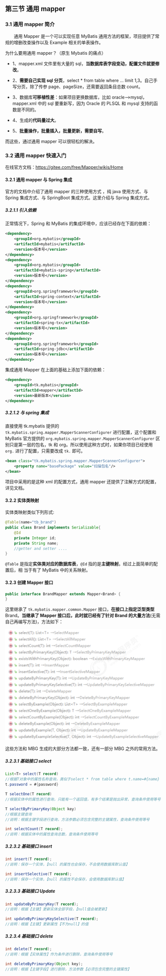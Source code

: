 ## 第三节 通用 mapper

### 3.1 通用 mapper 简介

&emsp;&emsp;通用 Mapper 是一个可以实现任意 MyBatis 通用方法的框架，项目提供了常规的增删改查操作以及 Example 相关的单表操作。

为什么要用通用 mapper？（原生 Mybatis 的痛点）

* 1、mapper.xml 文件里有大量的 sql，**当数据库表字段变动，配置文件就要修改**。

* 2、**需要自己实现 sql 分页**，select * from table where ... limit 1,3。自己手写分页，除了传参 page、pageSize，还需要返回条目总数 count。

* 3、数据库**可移植性差**：如果项目更换数据库，比如 oracle-->mysql，mapper.xml 中的 sql 要重新写，因为 Oracle 的 PLSQL 和 mysql 支持的函数是不同的。

* 4、生成的**代码量过大**。

* 5、**批量操作，批量插入，批量更新，需要自写**。

而这些，通过通用 mapper 可以很轻松的解决。


### 3.2 通用 mapper 快速入门

在线官方文档：https://gitee.com/free/Mapper/wikis/Home

#### 3.2.1 通用 mapper 与 Spring 集成

官方的文档中介绍了通用 mapper 的三种使用方式 ，纯 java 使用方式、与 Spring 集成方式、与 SpringBoot 集成方式。这里介绍与 Spring 集成方式。

##### 3.2.1.1 引入依赖

正常情况下，Spring 和 MyBatis 的集成环境中，应该已经存在下面的依赖：

```xml
<dependency>
    <groupId>org.mybatis</groupId>
    <artifactId>mybatis</artifactId>
    <version>版本号</version>
</dependency>
<dependency>
    <groupId>org.mybatis</groupId>
    <artifactId>mybatis‐spring</artifactId>
    <version>版本号</version>
</dependency>
<dependency>
    <groupId>org.springframework</groupId>
    <artifactId>spring‐context</artifactId>
    <version>版本号</version>
</dependency>
<dependency>
    <groupId>org.springframework</groupId>
    <artifactId>spring‐tx</artifactId>
    <version>版本号</version>
</dependency>
<dependency>
    <groupId>org.springframework</groupId>
    <artifactId>spring‐jdbc</artifactId>
    <version>版本号</version>
</dependency>
```

集成通用 Mapper 在上面的基础上添加下面的依赖：

```xml
<dependency>
    <groupId>tk.mybatis</groupId>
    <artifactId>mapper</artifactId>
    <version>最新版本</version>
</dependency>
```

##### 3.2.1.2 与 spring 集成

直接使用 tk.mybatis 提供的 `tk.mybatis.spring.mapper.MapperScannerConfigurer` 进行配置，这个配置和 MyBatis 官方提供的 `org.mybatis.spring.mapper.MapperScannerConfigurer` 区别只是第一层的包名，tk 和 org。所以使用这种方式时，如果你项目已经使用 `org.` 进行了配置，只需要改成 `tk.` 即可。

```xml
<bean class="tk.mybatis.spring.mapper.MapperScannerConfigurer">
    <property name="basePackage" value="扫描包名"/>
</bean>
```

项目中采用的是这种 xml 的配置方式，通用 mapper 还提供了注解方式的配置，详见文档。


#### 3.2.2 实体类映射

实体类映射类似下列形式:

```java
@Table(name="tb_brand")
public class Brand implements Serializable{
    @Id 
    private Integer id;
    private String name;
    //getter and setter ....
}
```

`@Table` 是指定**实体类对应的数据库表**，`@Id` 指的是**主键映射**。经过上面简单的配置后，相
当于有了 MyBatis 中的关系映射。


#### 3.2.3 创建 Mapper 接口

```java
public interface BrandMapper extends Mapper<Brand> {
}
```

这里继承了 `tk.mybatis.mapper.common.Mapper` 接口，**在接口上指定泛型类型** Brand。**当继承了 Mapper 接口后，此时就已经有了针对 Brand 的大量方法**(无需自己再编写方法)，方法如下：

<img src="./img1/02-common-mapper.png" width=600>

这些方法和 MBG 生成的大部分方法都一致，还有一部分 MBG 之外的常用方法。

##### 3.2.3.1 基础接口 select 

```java
List<T> select(T record)
//根据T对象中的属性名称查询，类似于select * from table where t.name=#{name} and
t.password = #{password}
```

```java
T selectOne(T record)
//根据实体中的属性进行查询，只能有一个返回值，有多个结果是抛出异常，查询条件使用等号
```

```java
T selectByPrimaryKey(Object key)
//根据主键查询 
//说明：根据主键字段进行查询，方法参数必须包含完整的主键属性，查询条件使用等号
```

```java
int selectCount(T record);
//说明：根据实体中的属性查询总数，查询条件使用等号
```

##### 3.2.3.2 基础接口 insert

```java
int insert(T record);
//说明：保存一个实体，【null 的属性也会保存，不会使用数据库默认值】
```

```java
int insertSelective(T record);
//说明：保存一个实体，【null 的属性不会保存，会使用数据库默认值】
```


##### 3.2.3.3 基础接口 Update

```java
int updateByPrimaryKey(T record);
//说明：根据【主键】更新实体全部字段，【null值会被更新】
```

```java
int updateByPrimaryKeySelective(T record);
//说明：根据【主键】更新属性【不为null】的值
```


##### 3.2.3.4 基础接口 delete

```java
int delete(T record);
//说明：根据【实体属性】作为条件进行删除，查询条件使用等号
```

```java
int deleteByPrimaryKey(Object key);
//说明：根据【主键字段】进行删除，方法参数【必须包含完整的主键属性】
```
